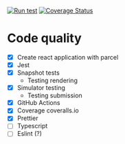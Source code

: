 [![Run test](https://github.com/kristiania-pg6301-2022/pg6301-react-and-express-lectures/actions/workflows/test.yml/badge.svg)](https://github.com/kristiania-pg6301-2022/pg6301-react-and-express-lectures/actions/workflows/test.yml)
[![Coverage Status](https://coveralls.io/repos/github/kristiania-pg6301-2022/pg6301-react-and-express-lectures/badge.svg)](https://coveralls.io/github/kristiania-pg6301-2022/pg6301-react-and-express-lectures)

# Code quality



* [x] Create react application with parcel
* [x] Jest
* [x] Snapshot tests
  * Testing rendering
* [x] Simulator testing
  * Testing submission
* [x] GitHub Actions
* [x] Coverage coveralls.io
* [x] Prettier
* [ ] Typescript
* [ ] Eslint (?)
